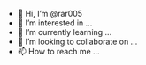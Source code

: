 - 👋 Hi, I’m @rar005
- 👀 I’m interested in ...
- 🌱 I’m currently learning ...
- 💞️ I’m looking to collaborate on ...
- 📫 How to reach me ...

<!---
rar005/rar005 is a ✨ special ✨ repository because its `README.md` (this file) appears on your GitHub profile.
You can click the Preview link to take a look at your changes.
--->
